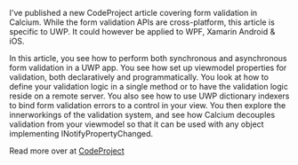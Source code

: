 I've published a new CodeProject article covering form validation in Calcium. While the form validation APIs are cross-platform, this article is specific to UWP. It could however be applied to WPF, Xamarin Android & iOS.

In this article, you see how to perform both synchronous and asynchronous form validation in a UWP app. You see how set up viewmodel properties for validation, both declaratively and programmatically. You look at how to define your validation logic in a single method or to have the validation logic reside on a remote server. You also see how to use UWP dictionary indexers to bind form validation errors to a control in your view. You then explore the innerworkings of the validation system, and see how Calcium decouples validation from your viewmodel so that it can be used with any object implementing INotifyPropertyChanged.

Read more over at [CodeProject](https://www.codeproject.com/Articles/1166859/UWP-Form-Validation-with-Calcium)